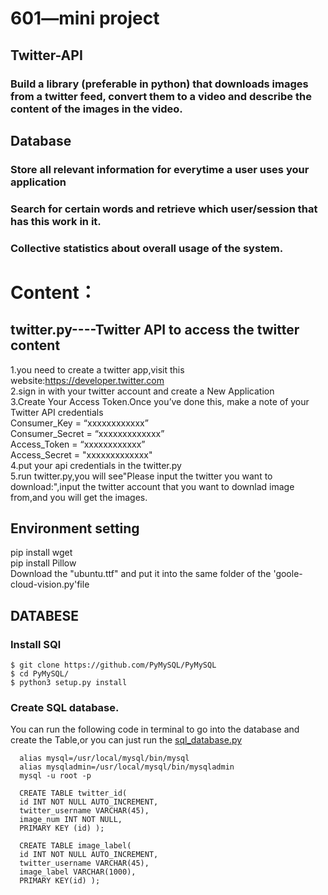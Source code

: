 # 601—mini project
## Twitter-API
### Build a library (preferable in python) that downloads images from a twitter feed, convert them to a video and describe the content of the images in the video.
## Database
### Store all relevant information for everytime a user uses your application
### Search for certain words and retrieve which user/session that has this work in it. 
### Collective statistics about overall usage of the system. 


# Content：

## twitter.py----Twitter API to access the twitter content  
1.you need to create a twitter app,visit this website:https://developer.twitter.com  
2.sign in with your twitter account and create a New Application  
3.Create Your Access Token.Once you’ve done this, make a note of your Twitter API credentials  
Consumer_Key = “xxxxxxxxxxxx”   
Consumer_Secret  = “xxxxxxxxxxxxx”  
Access_Token  = “xxxxxxxxxxxx”  
Access_Secret = "xxxxxxxxxxxxx"  
4.put your api credentials in the twitter.py  
5.run twitter.py,you will see"Please input the twitter you want to download:",input the twitter account that you want to downlad image from,and you will get the images.

## 

## Environment setting  
  pip install wget  
  pip install Pillow  
  Download the "ubuntu.ttf" and put it into the same folder of the 'goole-cloud-vision.py'file

## DATABESE
### Install SQl
```
$ git clone https://github.com/PyMySQL/PyMySQL
$ cd PyMySQL/
$ python3 setup.py install
```

### Create SQL database. 
  You can run the following code in terminal to go into the database and create the Table,or you can just run the [sql_database.py](https://github.com/crazieemma/601_twitter-api/blob/sql_database/sql_database.py)
```
  alias mysql=/usr/local/mysql/bin/mysql
  alias mysqladmin=/usr/local/mysql/bin/mysqladmin
  mysql -u root -p
```
```
  CREATE TABLE twitter_id(   
  id INT NOT NULL AUTO_INCREMENT,  
  twitter_username VARCHAR(45),  
  image_num INT NOT NULL,  
  PRIMARY KEY (id) ); 
```
```
  CREATE TABLE image_label(   
  id INT NOT NULL AUTO_INCREMENT,  
  twitter_username VARCHAR(45),  
  image_label VARCHAR(1000),   
  PRIMARY KEY(id) );
```
